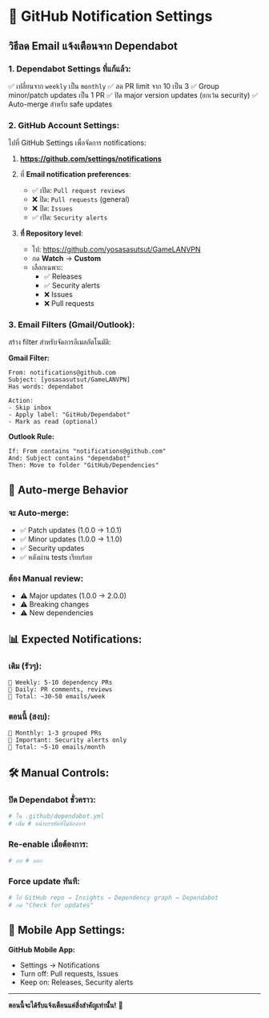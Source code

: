 # 🔕 GitHub Notification Settings

## วิธีลด Email แจ้งเตือนจาก Dependabot

### 1. **Dependabot Settings ที่แก้แล้ว:**
✅ เปลี่ยนจาก `weekly` เป็น `monthly`
✅ ลด PR limit จาก 10 เป็น 3
✅ Group minor/patch updates เป็น 1 PR
✅ ปิด major version updates (ยกเว้น security)
✅ Auto-merge สำหรับ safe updates

### 2. **GitHub Account Settings:**

ไปที่ GitHub Settings เพื่อจัดการ notifications:

1. **https://github.com/settings/notifications**
2. ที่ **Email notification preferences**:
   - ✅ เปิด: `Pull request reviews`
   - ❌ ปิด: `Pull requests` (general)
   - ❌ ปิด: `Issues`
   - ✅ เปิด: `Security alerts`

3. **ที่ Repository level**:
   - ไป: https://github.com/yosasasutsut/GameLANVPN
   - กด **Watch** → **Custom**
   - เลือกเฉพาะ:
     - ✅ Releases
     - ✅ Security alerts
     - ❌ Issues
     - ❌ Pull requests

### 3. **Email Filters (Gmail/Outlook):**

สร้าง filter สำหรับจัดการอีเมลอัตโนมัติ:

**Gmail Filter:**
```
From: notifications@github.com
Subject: [yosasasutsut/GameLANVPN]
Has words: dependabot

Action:
- Skip inbox
- Apply label: "GitHub/Dependabot"
- Mark as read (optional)
```

**Outlook Rule:**
```
If: From contains "notifications@github.com"
And: Subject contains "dependabot"
Then: Move to folder "GitHub/Dependencies"
```

## 🔄 **Auto-merge Behavior**

### จะ Auto-merge:
- ✅ Patch updates (1.0.0 → 1.0.1)
- ✅ Minor updates (1.0.0 → 1.1.0)
- ✅ Security updates
- ✅ หลังผ่าน tests เรียบร้อย

### ต้อง Manual review:
- ⚠️ Major updates (1.0.0 → 2.0.0)
- ⚠️ Breaking changes
- ⚠️ New dependencies

## 📊 **Expected Notifications:**

### เดิม (รัวๆ):
```
📧 Weekly: 5-10 dependency PRs
📧 Daily: PR comments, reviews
📧 Total: ~30-50 emails/week
```

### ตอนนี้ (สงบ):
```
📧 Monthly: 1-3 grouped PRs
📧 Important: Security alerts only
📧 Total: ~5-10 emails/month
```

## 🛠️ **Manual Controls:**

### ปิด Dependabot ชั่วคราว:
```bash
# ใน .github/dependabot.yml
# เพิ่ม # หน้าบรรทัดที่ไม่ต้องการ
```

### Re-enable เมื่อต้องการ:
```bash
# ลบ # ออก
```

### Force update ทันที:
```bash
# ไป GitHub repo → Insights → Dependency graph → Dependabot
# กด "Check for updates"
```

## 📱 **Mobile App Settings:**

**GitHub Mobile App:**
- Settings → Notifications
- Turn off: Pull requests, Issues
- Keep on: Releases, Security alerts

---

**ตอนนี้จะได้รับแจ้งเตือนแค่สิ่งสำคัญเท่านั้น!** 🎉